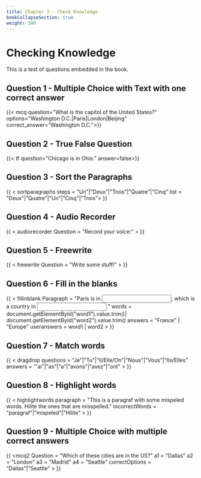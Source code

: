 ```yaml
---
title: Chapter 3 - Check Knowledge
bookCollapseSection: true
weight: 300
---
```


# Checking Knowledge

This is a test of questions embedded in the book.

## Question 1 - Multiple Choice with Text with one correct answer


{{< mcq question="What is the capitol of the United States?" options="Washington D.C.|Paris|London|Beijing" correct_answer="Washington D.C.">}}

## Question 2 - True False Question


{{< tf question="Chicago is in Ohio." answer=false>}}

## Question 3 - Sort the Paragraphs

{{ < sortparagraphs steps = "Un"|"Deux"|"Trois"|"Quatre"|"Cinq" list = "Deux"|"Quatre"|"Un"|"Cinq"|"Trois"> }}

## Question 4 - Audio Recorder

{{ < audiorecorder Question = "Record your voice:" > }}

## Question 5 - Freewrite

{{ < freewrite Question = "Write some stuff!" > }}

## Question 6 - Fill in the blanks

{{ < fillinblank Paragraph = "Paris is in <input type="text" id="word1">, which is a country in <input type="text" id="word2">." words = document.getElementById("word1").value.trim()| document.getElementById("word2").value.trim() answers = "France" | "Europe" useranswers = word1 | word2 > }}

## Question 7 - Match words
{{ < dragdrop questions = "Je"|"Tu"|"Il/Elle/On"|"Nous"|"Vous"|"Ils/Elles" answers = "'ai"|"as"|"a"|"avons"|"avez"|"ont" > }}

## Question 8 - Highlight words
{{ < highlightwords paragraph = "This is a paragraf with some mispeled words. Hilite the ones that are misspelled." incorrectWords = "paragraf"|"mispeled"|"Hilite" > }}

## Question 9 - Multiple Choice with multiple correct answers

{{ <mcq2 Question = "Which of these cities are in the US?" a1 = "Dallas" a2 = "London" a3 = "Madrid" a4 = "Seattle" correctOptions = "Dallas"|"Seattle" > }}
